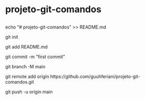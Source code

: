 # projeto-git-comandos
##

<div>
  <p> echo "# projeto-git-comandos" >> README.md</p>
  <p> git init </p>
  <p> git add README.md  </p>
  <p> git commit -m "first commit" </p>
  <p> git branch -M main  </p>
  <p> git remote add origin https://github.com/guuhferiani/projeto-git-comandos.git  </p>
  <p> git push -u origin main </p>  
</div>
